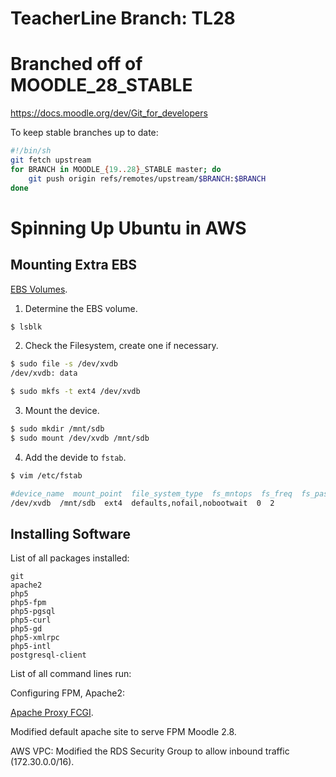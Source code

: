 # TeacherLine Branch: TL28
# Branched off of MOODLE_28_STABLE


https://docs.moodle.org/dev/Git_for_developers

To keep stable branches up to date:

```sh
#!/bin/sh
git fetch upstream
for BRANCH in MOODLE_{19..28}_STABLE master; do
    git push origin refs/remotes/upstream/$BRANCH:$BRANCH
done
```



# Spinning Up Ubuntu in AWS

## Mounting Extra EBS

[EBS Volumes](http://docs.aws.amazon.com/AWSEC2/latest/UserGuide/ebs-using-volumes.html).

1. Determine the EBS volume.

```sh
$ lsblk
```


2. Check the Filesystem, create one if necessary.

```sh
$ sudo file -s /dev/xvdb
/dev/xvdb: data

$ sudo mkfs -t ext4 /dev/xvdb
```


3. Mount the device.

```sh
$ sudo mkdir /mnt/sdb
$ sudo mount /dev/xvdb /mnt/sdb
```


4. Add the devide to `fstab`.

```sh
$ vim /etc/fstab

#device_name  mount_point  file_system_type  fs_mntops  fs_freq  fs_passno
/dev/xvdb  /mnt/sdb  ext4  defaults,nofail,nobootwait  0  2
```


## Installing Software

List of all packages installed:

```
git
apache2
php5
php5-fpm
php5-pgsql
php5-curl
php5-gd
php5-xmlrpc
php5-intl
postgresql-client
```


List of all command lines run:


Configuring FPM, Apache2:

[Apache Proxy FCGI](https://serversforhackers.com/apache-proxy-fcgi/).


Modified default apache site to serve FPM Moodle 2.8.


AWS VPC: Modified the RDS Security Group to allow inbound traffic
(172.30.0.0/16).
